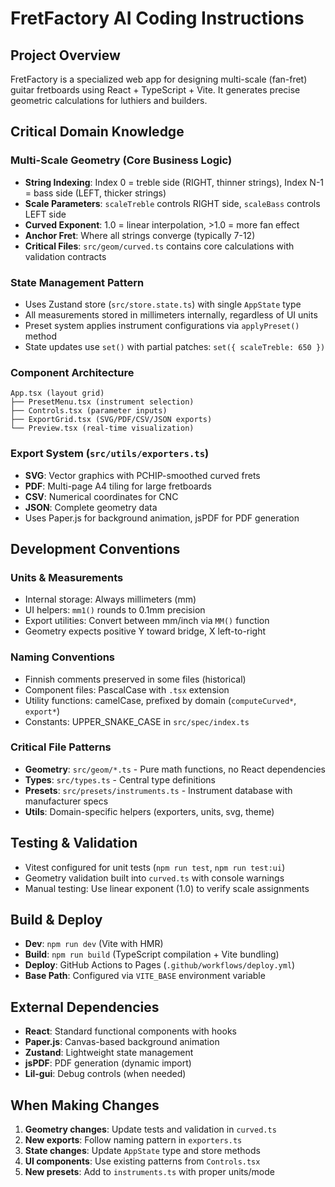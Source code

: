 # FretFactory AI Coding Instructions

## Project Overview
FretFactory is a specialized web app for designing multi-scale (fan-fret) guitar fretboards using React + TypeScript + Vite. It generates precise geometric calculations for luthiers and builders.

## Critical Domain Knowledge

### Multi-Scale Geometry (Core Business Logic)
- **String Indexing**: Index 0 = treble side (RIGHT, thinner strings), Index N-1 = bass side (LEFT, thicker strings)
- **Scale Parameters**: `scaleTreble` controls RIGHT side, `scaleBass` controls LEFT side
- **Curved Exponent**: 1.0 = linear interpolation, >1.0 = more fan effect
- **Anchor Fret**: Where all strings converge (typically 7-12)
- **Critical Files**: `src/geom/curved.ts` contains core calculations with validation contracts

### State Management Pattern
- Uses Zustand store (`src/store.state.ts`) with single `AppState` type
- All measurements stored in millimeters internally, regardless of UI units
- Preset system applies instrument configurations via `applyPreset()` method
- State updates use `set()` with partial patches: `set({ scaleTreble: 650 })`

### Component Architecture
```
App.tsx (layout grid)
├── PresetMenu.tsx (instrument selection)
├── Controls.tsx (parameter inputs)
├── ExportGrid.tsx (SVG/PDF/CSV/JSON exports)
└── Preview.tsx (real-time visualization)
```

### Export System (`src/utils/exporters.ts`)
- **SVG**: Vector graphics with PCHIP-smoothed curved frets
- **PDF**: Multi-page A4 tiling for large fretboards
- **CSV**: Numerical coordinates for CNC
- **JSON**: Complete geometry data
- Uses Paper.js for background animation, jsPDF for PDF generation

## Development Conventions

### Units & Measurements
- Internal storage: Always millimeters (mm)
- UI helpers: `mm1()` rounds to 0.1mm precision
- Export utilities: Convert between mm/inch via `MM()` function
- Geometry expects positive Y toward bridge, X left-to-right

### Naming Conventions
- Finnish comments preserved in some files (historical)
- Component files: PascalCase with `.tsx` extension
- Utility functions: camelCase, prefixed by domain (`computeCurved*`, `export*`)
- Constants: UPPER_SNAKE_CASE in `src/spec/index.ts`

### Critical File Patterns
- **Geometry**: `src/geom/*.ts` - Pure math functions, no React dependencies
- **Types**: `src/types.ts` - Central type definitions
- **Presets**: `src/presets/instruments.ts` - Instrument database with manufacturer specs
- **Utils**: Domain-specific helpers (exporters, units, svg, theme)

## Testing & Validation
- Vitest configured for unit tests (`npm run test`, `npm run test:ui`)
- Geometry validation built into `curved.ts` with console warnings
- Manual testing: Use linear exponent (1.0) to verify scale assignments

## Build & Deploy
- **Dev**: `npm run dev` (Vite with HMR)
- **Build**: `npm run build` (TypeScript compilation + Vite bundling)
- **Deploy**: GitHub Actions to Pages (`.github/workflows/deploy.yml`)
- **Base Path**: Configured via `VITE_BASE` environment variable

## External Dependencies
- **React**: Standard functional components with hooks
- **Paper.js**: Canvas-based background animation
- **Zustand**: Lightweight state management
- **jsPDF**: PDF generation (dynamic import)
- **Lil-gui**: Debug controls (when needed)

## When Making Changes
1. **Geometry changes**: Update tests and validation in `curved.ts`
2. **New exports**: Follow naming pattern in `exporters.ts`
3. **State changes**: Update `AppState` type and store methods
4. **UI components**: Use existing patterns from `Controls.tsx`
5. **New presets**: Add to `instruments.ts` with proper units/mode